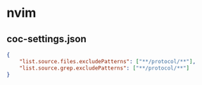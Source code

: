 # nvim

## coc-settings.json

```json
{
    "list.source.files.excludePatterns": ["**/protocol/**"],
    "list.source.grep.excludePatterns": ["**/protocol/**"]
}
```
